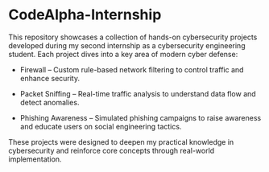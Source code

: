 # CodeAlpha-Internship
This repository showcases a collection of hands-on cybersecurity projects developed during my second internship as a cybersecurity engineering student. Each project dives into a key area of modern cyber defense:

- Firewall – Custom rule-based network filtering to control traffic and enhance security.

- Packet Sniffing – Real-time traffic analysis to understand data flow and detect anomalies.

- Phishing Awareness – Simulated phishing campaigns to raise awareness and educate users on social engineering tactics.

These projects were designed to deepen my practical knowledge in cybersecurity and reinforce core concepts through real-world implementation.
